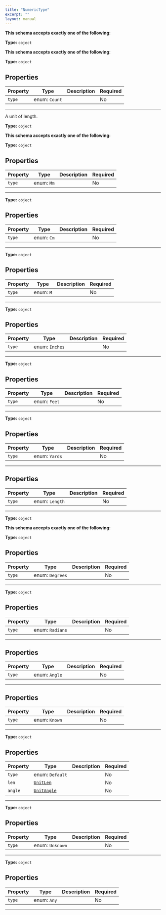 ```yaml
---
title: "NumericType"
excerpt: ""
layout: manual
---
```







**This schema accepts exactly one of the following:**


**Type:** `object`



**This schema accepts exactly one of the following:**


**Type:** `object`





## Properties

| Property | Type | Description | Required |
|----------|------|-------------|----------|
| `type` |enum: `Count`|  | No |


----
A unit of length.

**Type:** `object`



**This schema accepts exactly one of the following:**


**Type:** `object`





## Properties

| Property | Type | Description | Required |
|----------|------|-------------|----------|
| `type` |enum: `Mm`|  | No |


----

**Type:** `object`





## Properties

| Property | Type | Description | Required |
|----------|------|-------------|----------|
| `type` |enum: `Cm`|  | No |


----

**Type:** `object`





## Properties

| Property | Type | Description | Required |
|----------|------|-------------|----------|
| `type` |enum: `M`|  | No |


----

**Type:** `object`





## Properties

| Property | Type | Description | Required |
|----------|------|-------------|----------|
| `type` |enum: `Inches`|  | No |


----

**Type:** `object`





## Properties

| Property | Type | Description | Required |
|----------|------|-------------|----------|
| `type` |enum: `Feet`|  | No |


----

**Type:** `object`





## Properties

| Property | Type | Description | Required |
|----------|------|-------------|----------|
| `type` |enum: `Yards`|  | No |


----


## Properties

| Property | Type | Description | Required |
|----------|------|-------------|----------|
| `type` |enum: `Length`|  | No |


----

**Type:** `object`



**This schema accepts exactly one of the following:**


**Type:** `object`





## Properties

| Property | Type | Description | Required |
|----------|------|-------------|----------|
| `type` |enum: `Degrees`|  | No |


----

**Type:** `object`





## Properties

| Property | Type | Description | Required |
|----------|------|-------------|----------|
| `type` |enum: `Radians`|  | No |


----


## Properties

| Property | Type | Description | Required |
|----------|------|-------------|----------|
| `type` |enum: `Angle`|  | No |


----


## Properties

| Property | Type | Description | Required |
|----------|------|-------------|----------|
| `type` |enum: `Known`|  | No |


----

**Type:** `object`





## Properties

| Property | Type | Description | Required |
|----------|------|-------------|----------|
| `type` |enum: `Default`|  | No |
| `len` |[`UnitLen`](/docs/kcl/types/UnitLen)|  | No |
| `angle` |[`UnitAngle`](/docs/kcl/types/UnitAngle)|  | No |


----

**Type:** `object`





## Properties

| Property | Type | Description | Required |
|----------|------|-------------|----------|
| `type` |enum: `Unknown`|  | No |


----

**Type:** `object`





## Properties

| Property | Type | Description | Required |
|----------|------|-------------|----------|
| `type` |enum: `Any`|  | No |


----




